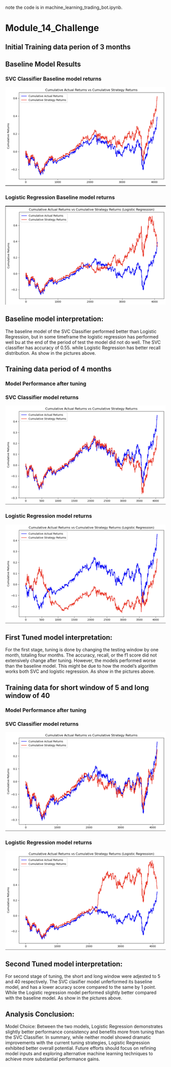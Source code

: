 note the code is in machine_learning_trading_bot.ipynb.
# Module_14_Challenge
## Initial Training data perion of 3 months
## Baseline Model Results
### SVC Classifier Baseline model returns
![Trial one model 1](1.png)
### Logistic Regression Baseline model returns
![Trial one model 2](2.png)
## Baseline model interpretation:
The baseline model of the SVC Classifier performed better than Logistic Regression, but in some timeframe the logistic regression has performed well bu at the end of the period of test the model did not do well. The SVC classifier has accuracy of 0.55. while Logistic Regression has better recall distribution. As show in the pictures above. 
## Training  data period of 4 months
### Model Performance after tuning
### SVC Classifier model returns
![Trial one model 1 second iteration](3.png)
### Logistic Regression model returns
![Trial one model 2 second iteration](4.png)
## First Tuned model interpretation:
For the first stage, tuning is done by changing the testing window by one month, totaling four months. The accuracy, recall, or the f1 score did not extensively change after tuning. However, the models performed worse than the baseline model. This might be due to how the model’s algorithm works both SVC and logistic regression. As show in the pictures above. 
## Training  data for short window of 5 and long window of 40
### Model Performance after tuning
### SVC Classifier model returns
![Trial one model 1 second iteration](5.png)
### Logistic Regression model returns
![Trial one model 2 second iteration](6.png)
## Second Tuned model interpretation:
For second stage of tuning, the short and long window were adjested to 5 and 40 respectively. The SVC clasifier model unferformed its baseline model, and has a lower acuracy score compared to the same by 1 point. While the Logistic regression model performed slightly better compared with the baseline model. As show in the pictures above.  

## Analysis Conclusion:
Model Choice:
Between the two models, Logistic Regression demonstrates slightly better performance consistency and benefits more from tuning than the SVC Classifier.
In summary, while neither model showed dramatic improvements with the current tuning strategies, Logistic Regression exhibited better overall potential. Future efforts should focus on refining model inputs and exploring alternative machine learning techniques to achieve more substantial performance gains.
